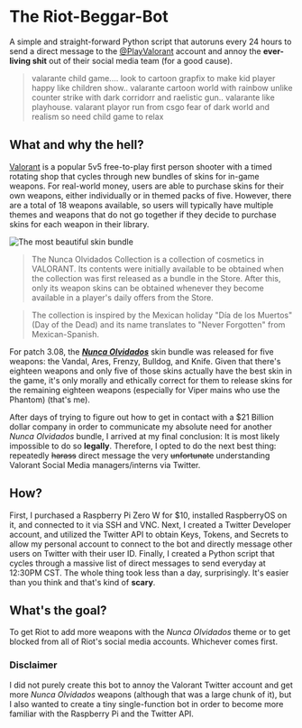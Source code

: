 # The Riot-Beggar-Bot

A simple and straight-forward Python script that autoruns every 24 hours to send a direct message to the [@PlayValorant](https://twitter.com/PlayVALORANT?s=20&t=VSGxu2r_sdnxOfU-v3gxXw) account and annoy the **ever-living shit** out of their social media team (for a good cause).

> valarante child game.... look to cartoon grapfix to make kid player happy like children show.. valarante cartoon world with rainbow unlike counter strike with dark corridorr and raelistic gun.. valarante like playhouse. valarant playor run from csgo fear of dark world and realism so need child game to relax

## What and why the hell?

[Valorant](https://playvalorant.com/en-us/) is a popular 5v5 free-to-play first person shooter with a timed rotating shop that cycles through new bundles of skins for in-game weapons. For real-world money, users are able to purchase skins for their own weapons, either individually or in themed packs of five. However, there are a total of 18 weapons available, so users will typically have multiple themes and weapons that do not go together if they decide to purchase skins for each weapon in their library.

![The most beautiful skin bundle](https://static.wikia.nocookie.net/valorant/images/f/fa/Bundle_Nunca_Olvidados.png/revision/latest/scale-to-width-down/1000?cb=20211019170213)

> The Nunca Olvidados Collection is a collection of cosmetics in VALORANT. Its contents were initially available to be obtained when the collection was first released as a bundle in the Store. After this, only its weapon skins can be obtained whenever they become available in a player's daily offers from the Store.

> The collection is inspired by the Mexican holiday "Día de los Muertos" (Day of the Dead) and its name translates to "Never Forgotten" from Mexican-Spanish.

For patch 3.08, the [***Nunca Olvidados***](https://playvalorant.com/en-us/news/game-updates/the-origins-of-valorant-s-nunca-olvidados/) skin bundle was released for five weapons: the Vandal, Ares, Frenzy, Bulldog, and Knife. Given that there's eighteen weapons and only five of those skins actually have the best skin in the game, it's only morally and ethically correct for them to release skins for the remaining eighteen weapons (especially for Viper mains who use the Phantom) (that's me).

After days of trying to figure out how to get in contact with a $21 Billion dollar company in order to communicate my absolute need for another _Nunca Olvidados_ bundle, I arrived at my final conclusion: It is most likely impossible to do so **legally**. Therefore, I opted to do the next best thing: repeatedly ~~harass~~ direct message the very ~~unfortunate~~ understanding Valorant Social Media managers/interns via Twitter.

## How?

First, I purchased a Raspberry Pi Zero W for $10, installed RaspberryOS on it, and connected to it via SSH and VNC. Next, I created a Twitter Developer account, and utilized the Twitter API to obtain Keys, Tokens, and Secrets to allow my personal account to connect to the bot and directly message other users on Twitter with their user ID. Finally, I created a Python script that cycles through a massive list of direct messages to send everyday at 12:30PM CST. The whole thing took less than a day, surprisingly. It's easier than you think and that's kind of **scary**.

## What's the goal?

To get Riot to add more weapons with the _Nunca Olvidados_ theme or to get blocked from all of Riot's social media accounts. Whichever comes first.

### Disclaimer

I did not purely create this bot to annoy the Valorant Twitter account and get more _Nunca Olvidados_ weapons (although that was a large chunk of it), but I also wanted to create a tiny single-function bot in order to become more familiar with the Raspberry Pi and the Twitter API.
